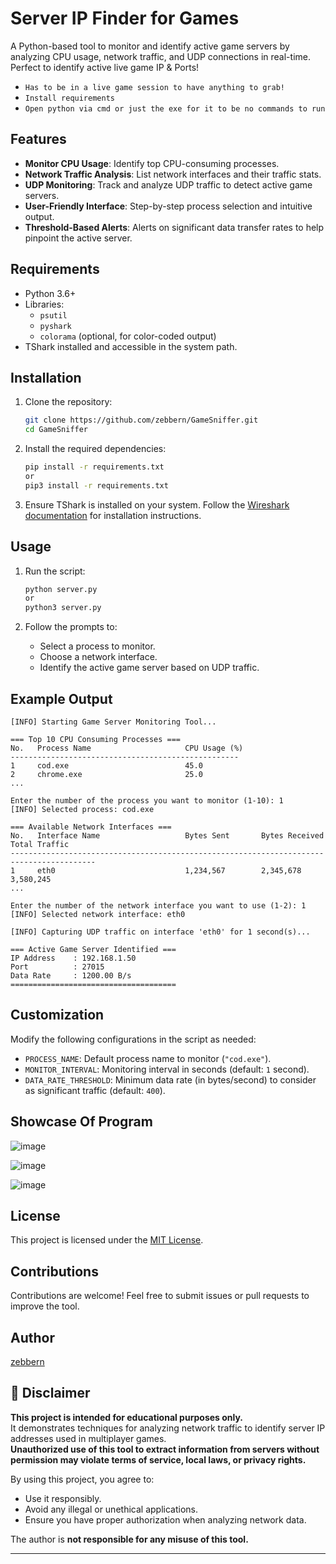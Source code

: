 # Server IP Finder for Games

A Python-based tool to monitor and identify active game servers by analyzing CPU usage, network traffic, and UDP connections in real-time.
Perfect to identify active live game IP & Ports! 

- `Has to be in a live game session to have anything to grab!`
- `Install requirements`
- `Open python via cmd or just the exe for it to be no commands to run`

## Features
- **Monitor CPU Usage**: Identify top CPU-consuming processes.
- **Network Traffic Analysis**: List network interfaces and their traffic stats.
- **UDP Monitoring**: Track and analyze UDP traffic to detect active game servers.
- **User-Friendly Interface**: Step-by-step process selection and intuitive output.
- **Threshold-Based Alerts**: Alerts on significant data transfer rates to help pinpoint the active server.


## Requirements
- Python 3.6+
- Libraries:
  - `psutil`
  - `pyshark`
  - `colorama` (optional, for color-coded output)
- TShark installed and accessible in the system path.

## Installation
1. Clone the repository:
   ```bash
   git clone https://github.com/zebbern/GameSniffer.git
   cd GameSniffer
   ```

2. Install the required dependencies:
   ```bash
   pip install -r requirements.txt
   or
   pip3 install -r requirements.txt
   ```

3. Ensure TShark is installed on your system. Follow the [Wireshark documentation](https://www.wireshark.org/download.html) for installation instructions.

## Usage
1. Run the script:
   ```bash
   python server.py
   or
   python3 server.py
   ```

2. Follow the prompts to:
   - Select a process to monitor.
   - Choose a network interface.
   - Identify the active game server based on UDP traffic.

## Example Output
```
[INFO] Starting Game Server Monitoring Tool...

=== Top 10 CPU Consuming Processes ===
No.   Process Name                     CPU Usage (%)
---------------------------------------------------
1     cod.exe                          45.0
2     chrome.exe                       25.0
...

Enter the number of the process you want to monitor (1-10): 1
[INFO] Selected process: cod.exe

=== Available Network Interfaces ===
No.   Interface Name                   Bytes Sent       Bytes Received       Total Traffic
-----------------------------------------------------------------------------------------
1     eth0                             1,234,567        2,345,678            3,580,245
...

Enter the number of the network interface you want to use (1-2): 1
[INFO] Selected network interface: eth0

[INFO] Capturing UDP traffic on interface 'eth0' for 1 second(s)...

=== Active Game Server Identified ===
IP Address    : 192.168.1.50
Port          : 27015
Data Rate     : 1200.00 B/s
=====================================
```

## Customization
Modify the following configurations in the script as needed:
- `PROCESS_NAME`: Default process name to monitor (`"cod.exe"`).
- `MONITOR_INTERVAL`: Monitoring interval in seconds (default: `1` second).
- `DATA_RATE_THRESHOLD`: Minimum data rate (in bytes/second) to consider as significant traffic (default: `400`).

## Showcase Of Program
![image](https://github.com/user-attachments/assets/3d2fa07d-4285-49f2-81a5-68b0e24ac5e8)

![image](https://github.com/user-attachments/assets/2cc6b4ee-5016-4edf-aab1-4e7f26fc1602)

![image](https://github.com/user-attachments/assets/485e8763-3486-4643-b34d-798794b4ae5a)

## License
This project is licensed under the [MIT License](LICENSE).

## Contributions
Contributions are welcome! Feel free to submit issues or pull requests to improve the tool.

## Author
[zebbern](https://github.com/zebbern)

## 🚨 Disclaimer
**This project is intended for educational purposes only.**  
It demonstrates techniques for analyzing network traffic to identify server IP addresses used in multiplayer games.  
**Unauthorized use of this tool to extract information from servers without permission may violate terms of service, local laws, or privacy rights.**

By using this project, you agree to:
- Use it responsibly.
- Avoid any illegal or unethical applications.
- Ensure you have proper authorization when analyzing network data.

The author is **not responsible for any misuse of this tool.**

---
